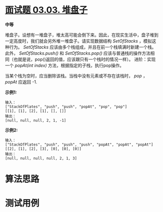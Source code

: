 # [面试题 03.03. 堆盘子][cnTitle]

**中等**

堆盘子。设想有一堆盘子，堆太高可能会倒下来。因此，在现实生活中，盘子堆到一定高度时，我们就会另外堆一堆盘子。请实现数据结构 *SetOfStacks* ，模拟这种行为。 *SetOfStacks* 应该由多个栈组成，并且在前一个栈填满时新建一个栈。此外， *SetOfStacks.push()* 和 *SetOfStacks.pop()* 应该与普通栈的操作方法相同（也就是说，pop()返回的值，应该跟只有一个栈时的情况一样）。 进阶：实现一个 *popAt(int index)* 方法，根据指定的子栈，执行pop操作。

当某个栈为空时，应当删除该栈。当栈中没有元素或不存在该栈时， *pop* ， *popAt*  应返回 -1.

**示例1:** 

```
输入：
["StackOfPlates", "push", "push", "popAt", "pop", "pop"]
[[1], [1], [2], [1], [], []]
输出：
[null, null, null, 2, 1, -1]

```

**示例2:** 

```
输入：
["StackOfPlates", "push", "push", "push", "popAt", "popAt", "popAt"]
[[2], [1], [2], [3], [0], [0], [0]]
输出：
[null, null, null, null, 2, 1, 3]

```




# 算法思路

# 测试用例
```
```

[cnTitle]: https://leetcode-cn.com/problems/stack-of-plates-lcci/
